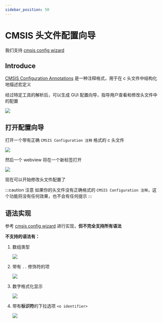 ```yaml
---
sidebar_position: 50
---
```


# CMSIS 头文件配置向导

我们支持 [cmsis config wizard](https://open-cmsis-pack.github.io/Open-CMSIS-Pack-Spec/main/html/configWizard.html)

## Introduce

[CMSIS Configuration Annotations](https://open-cmsis-pack.github.io/Open-CMSIS-Pack-Spec/main/html/configWizard.html) 是一种注释格式，用于在 c 头文件中结构化地描述宏定义

经过特定工具的解析后，可以生成 GUI 配置向导，指导用户查看和修改头文件中的配置

![](/docs_img/cmsis_wizard_keil.png)

## 打开配置向导

打开一个带有正确 `CMSIS Configuration 注释` 格式的 c 头文件

![](/docs_img/cmsis_cfg_wizard_btn.png)

然后一个 webview 将在一个新标签打开

![](/docs_img/cmsis_cfg_wizard_preview.png)

现在可以开始修改头文件配置了

:::caution 注意
如果你的头文件没有正确格式的 `CMSIS Configuration 注释`，这个功能将没有任何效果，也不会有任何提示
:::

## 语法实现

参考 [cmsis config wizard](https://open-cmsis-pack.github.io/Open-CMSIS-Pack-Spec/main/html/configWizard.html) 进行实现，**但不完全支持所有语法**

**不支持的语法有：**

1. 数组类型
   
   ![](/docs_img/no_imp_cmsis_syntaxs/array.png)

2. 带有 `..` 修饰符的项

   ![](/docs_img/no_imp_cmsis_syntaxs/modifier.png)

3. 数字格式化显示

   ![](/docs_img/no_imp_cmsis_syntaxs/format.png)

4. 带有**标识符**的下拉选项 `<o identifier>`

   ![](/docs_img/no_imp_cmsis_syntaxs/o_identifier.png)